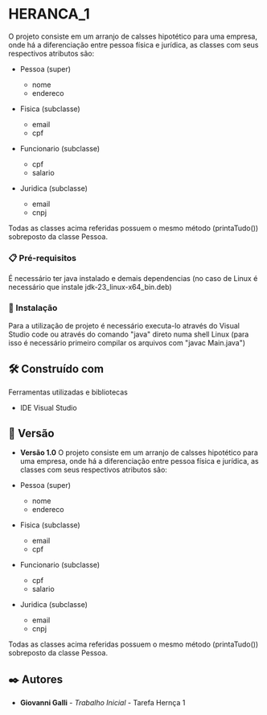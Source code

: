 # HERANCA_1

O projeto consiste em um arranjo de calsses hipotético para uma empresa, onde há a diferenciação entre pessoa física e jurídica, as classes com seus respectivos atributos são:
* Pessoa (super)
    - nome
    - endereco

* Fisica (subclasse)
    - email
    - cpf

* Funcionario (subclasse)
    - cpf
    - salario
    
* Juridica (subclasse)
    - email
    - cnpj

Todas as classes acima referidas possuem o mesmo método (printaTudo()) sobreposto da classe Pessoa.

### 📋 Pré-requisitos

É necessário ter java instalado e demais dependencias (no caso de Linux é necessário que instale jdk-23_linux-x64_bin.deb)

### 🔧 Instalação

Para a utilização de projeto é necessário executa-lo através do Visual Studio code ou através do comando "java" direto numa shell Linux (para isso é necessário primeiro compilar os arquivos com "javac Main.java")

## 🛠️ Construído com

Ferramentas utilizadas e bibliotecas

* IDE Visual Studio

## 📌 Versão

* **Versão 1.0** O projeto consiste em um arranjo de calsses hipotético para uma empresa, onde há a diferenciação entre pessoa física e jurídica, as classes com seus respectivos atributos são:
* Pessoa (super)
    - nome
    - endereco

* Fisica (subclasse)
    - email
    - cpf

* Funcionario (subclasse)
    - cpf
    - salario
    
* Juridica (subclasse)
    - email
    - cnpj

Todas as classes acima referidas possuem o mesmo método (printaTudo()) sobreposto da classe Pessoa.

## ✒️ Autores

* **Giovanni Galli** - *Trabalho Inicial* - Tarefa Hernça 1

